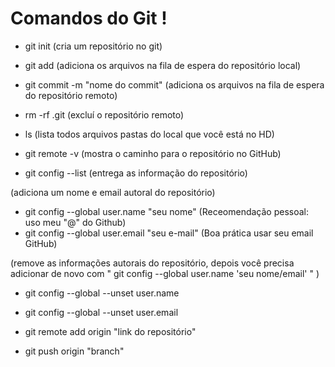# Comandos do Git !

+ git init (cria um repositório no git)
+ git add (adiciona os arquivos na fila de espera do repositório local)
+ git commit -m "nome do commit" (adiciona os arquivos na fila de espera do repositório remoto)

  
+ rm -rf .git (excluí o repositório remoto)
+ ls (lista todos arquivos pastas do local que você está no HD)
+ git remote -v (mostra o caminho para o repositório no GitHub)

+ git config --list (entrega as informação do repositório)

(adiciona um nome e email autoral do repositório)
+ git config --global user.name "seu nome" (Receomendação pessoal: uso meu "@" do Github)
+ git config --global user.email "seu e-mail" (Boa prática usar seu email GitHub)

(remove as informações autorais do repositório, depois você precisa adicionar de novo com " git config --global user.name 'seu nome/email' " )
+ git config --global --unset user.name
+ git config --global --unset user.email

+ git remote add origin "link do repositório"
+ git push origin "branch" 
